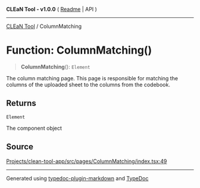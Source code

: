 **CLEaN Tool - v1.0.0** ( [Readme](../README.md) \| API )

***

[CLEaN Tool](../exports.md) / ColumnMatching

# Function: ColumnMatching()

> **ColumnMatching**(): `Element`

The column matching page.
This page is responsible for matching the columns of the uploaded sheet to the columns from the codebook.

## Returns

`Element`

The component object

## Source

[Projects/clean-tool-app/src/pages/ColumnMatching/index.tsx:49](https://github.com/yuckyh/clean-tool-app/)

***

Generated using [typedoc-plugin-markdown](https://www.npmjs.com/package/typedoc-plugin-markdown) and [TypeDoc](https://typedoc.org/)
